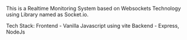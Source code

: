 This is a Realtime Monitoring System based on Websockets Technology using Library named as Socket.io.

Tech Stack: 
Frontend - Vanilla Javascript using vite
Backend - Express, NodeJs
